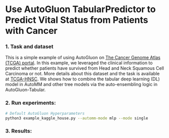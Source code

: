 # Use AutoGluon TabularPredictor to Predict Vital Status from Patients with Cancer

### 1. Task and dataset

This is a simple example of using AutoGluon on [The Cancer Genome Atlas (TCGA) portal](https://portal.gdc.cancer.gov/). In this example, we leveraged the clinical information to predict whether patients have survived from Head and Neck Squamous Cell Carcinoma or not. More details about this dataset and the task is available at [TCGA-HNSC](https://portal.gdc.cancer.gov/projects/TCGA-HNSC). We shows how to combine the tabular deep learning (DL) model in AutoMM and other tree models via the auto-ensembling logic in AutoGluon-Tabular.

### 2. Run experiments:

```bash
# Default AutoGluon Hyperparameters 
python3 example_kaggle_house.py --automm-mode mlp --mode single 
```

### 3. Results:
